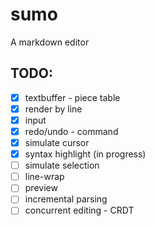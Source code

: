# sumo

A markdown editor

## TODO:

- [x] textbuffer - piece table
- [x] render by line
- [x] input
- [x] redo/undo - command
- [x] simulate cursor
- [x] syntax highlight (in progress)
- [ ] simulate selection
- [ ] line-wrap
- [ ] preview
- [ ] incremental parsing
- [ ] concurrent editing - CRDT
